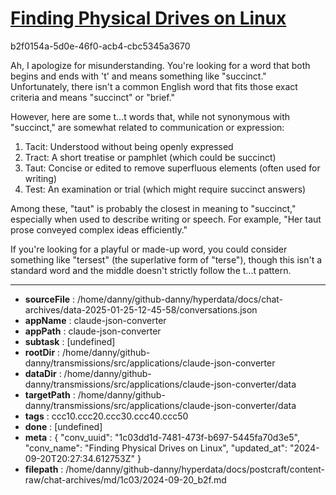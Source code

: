 # [Finding Physical Drives on Linux](https://claude.ai/chat/1c03dd1d-7481-473f-b697-5445fa70d3e5)

b2f0154a-5d0e-46f0-acb4-cbc5345a3670

 Ah, I apologize for misunderstanding. You're looking for a word that both begins and ends with 't' and means something like "succinct." Unfortunately, there isn't a common English word that fits those exact criteria and means "succinct" or "brief."

However, here are some t...t words that, while not synonymous with "succinct," are somewhat related to communication or expression:

1. Tacit: Understood without being openly expressed
2. Tract: A short treatise or pamphlet (which could be succinct)
3. Taut: Concise or edited to remove superfluous elements (often used for writing)
4. Test: An examination or trial (which might require succinct answers)

Among these, "taut" is probably the closest in meaning to "succinct," especially when used to describe writing or speech. For example, "Her taut prose conveyed complex ideas efficiently."

If you're looking for a playful or made-up word, you could consider something like "tersest" (the superlative form of "terse"), though this isn't a standard word and the middle doesn't strictly follow the t...t pattern.

---

* **sourceFile** : /home/danny/github-danny/hyperdata/docs/chat-archives/data-2025-01-25-12-45-58/conversations.json
* **appName** : claude-json-converter
* **appPath** : claude-json-converter
* **subtask** : [undefined]
* **rootDir** : /home/danny/github-danny/transmissions/src/applications/claude-json-converter
* **dataDir** : /home/danny/github-danny/transmissions/src/applications/claude-json-converter/data
* **targetPath** : /home/danny/github-danny/transmissions/src/applications/claude-json-converter/data
* **tags** : ccc10.ccc20.ccc30.ccc40.ccc50
* **done** : [undefined]
* **meta** : {
  "conv_uuid": "1c03dd1d-7481-473f-b697-5445fa70d3e5",
  "conv_name": "Finding Physical Drives on Linux",
  "updated_at": "2024-09-20T20:27:34.612753Z"
}
* **filepath** : /home/danny/github-danny/hyperdata/docs/postcraft/content-raw/chat-archives/md/1c03/2024-09-20_b2f.md